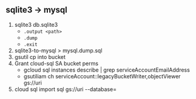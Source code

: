 ## sqlite3 -> mysql
1. sqlite3 db.sqlite3
    - `.output <path>`
    - `.dump`
    - `.exit`
2. sqlite3-to-mysql <path> > mysql.dump.sql
3. gsutil cp into bucket
4. Grant cloud-sql SA bucket perms
    - gcloud sql instances describe <instance> | grep serviceAccountEmailAddress
    - gsutiliam ch serviceAccount:<sa-email>:legacyBucketWriter,objectViewer gs://uri
5. cloud sql import sql <instance> gs://uri --database=<dbname>

